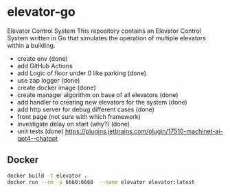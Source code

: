 # elevator-go
Elevator Control System
This repository contains an Elevator Control System written in Go that simulates the operation of multiple elevators within a building.



* create env (done)
* add GitHub Actions
* add Logic of floor under 0 like parking (done)
* use zap logger (done)
* create docker image (done)
* create manager algorithm on base of all elevators (done)
* add handler to creating new elevators for the system (done)
* add http server for debug different cases (done)
* front page (not sure  with which framework)
* investigate delay on start (why?) (done)
* unit tests (done) https://plugins.jetbrains.com/plugin/17510-machinet-ai-gpt4--chatgpt


## Docker
```bash
docker build -t elevator . 
docker run --rm -p 6660:6660  --name elevator elevator:latest   
```

